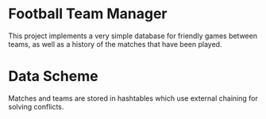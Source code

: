 # Football Team Manager

This project implements a very simple database for friendly games between teams, as well as a history of the matches that have been played.

# Data Scheme

Matches and teams are stored in hashtables which use external chaining for solving conflicts.